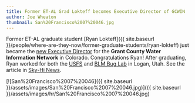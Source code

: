 ```yaml
---
title: Former ET-AL Grad Lokteff becomes Executive Director of GCWIN
author: Joe Wheaton
thumbnail: San%20Francisco%2007%20046.jpg
---
```


Former ET-AL graduate student [Ryan Lokteff]({{ site.baseurl }}/people/where-are-they-now/former-graduate-students/ryan-lokteff) just became the [new Executive Director](http://www.skyhidailynews.com/news/14377826-113/lokteff-grand-county-gcwin) for the **Grant County Water Information Network** in Colorado. Congratulations Ryan! After graduating, Ryan worked for both the [USFS](http://www.fs.fed.us/biology/fishecology/emp/) and [BLM Bug Lab](http://www.usu.edu/buglab/) in Logan, Utah. See the article in [Sky-Hi News](http://www.skyhidailynews.com/news/14377826-113/lokteff-grand-county-gcwin).

[![San%20Francisco%2007%20046]({{ site.baseurl }}/assets/images/San%20Francisco%2007%20046.jpg)]({{ site.baseurl }}/assets/images/hr/San%20Francisco%2007%20046.jpg)

